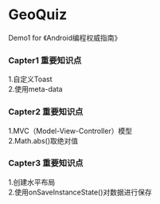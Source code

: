 <h1>GeoQuiz</h1>
Demo1 for 《Android编程权威指南》
<h3>Capter1 重要知识点</h3>
1.自定义Toast<br /> 
2.使用meta-data
<h3>Capter2 重要知识点</h3>
1.MVC（Model-View-Controller）模型<br />
2.Math.abs()取绝对值
<h3>Capter3 重要知识点</h3>
1.创建水平布局<br />
2.使用onSaveInstanceState()对数据进行保存